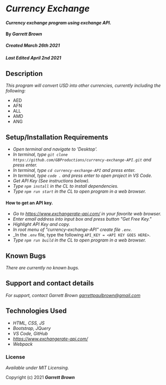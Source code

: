 # _Currency Exchange_

#### _Currency exchange program using exchange API._

#### By _**Garrett Brown**_

##### _Created March 26th 2021_
##### _Last Edited April 2nd 2021_

## Description

_This program will convert USD into other currencies, currently including the following:_

* AED
* AFN
* ALL
* AMD
* ANG


## Setup/Installation Requirements

* _Open terminal and navigate to 'Desktop'._
* _In terminal, type `git clone https://github.com/GBProductions/currency-exchange-API.git` and press enter._
* _In terminal, type `cd currency-exchange-API` and press enter._
* _In terminal, type `code .` and press enter to open project in VS Code._
* _Get API Key (See instructions below)._
* _Type `npm install` in the CL to install dependencies._
* _Type `npm run start` in the CL to open program in a web browser._

#### How to get an API key.

* _Go to https://www.exchangerate-api.com/ in your favorite web browser._
* _Enter email address into input box and press button "Get Free Key."_
* _Highlight API Key and copy._
* _In root menu of "currency-exchange-API" create file `.env`._
* _In the `.env` file, type the following `API_KEY = <API KEY GOES HERE>`.
* _Type `npm run build` in the CL to open program in a web browser._




## Known Bugs

_There are currently no known bugs._

## Support and contact details

_For support, contact Garrett Brown <garrettpaulbrown@gmail.com>_

## Technologies Used

* _HTML, CSS, JS_
* _Bootstrap, JQuery_
* _VS Code, GitHub_
* _https://www.exchangerate-api.com/_
* _Webpack_

### License

*Available under MIT Licensing.*

Copyright (c) 2021 **_Garrett Brown_**
